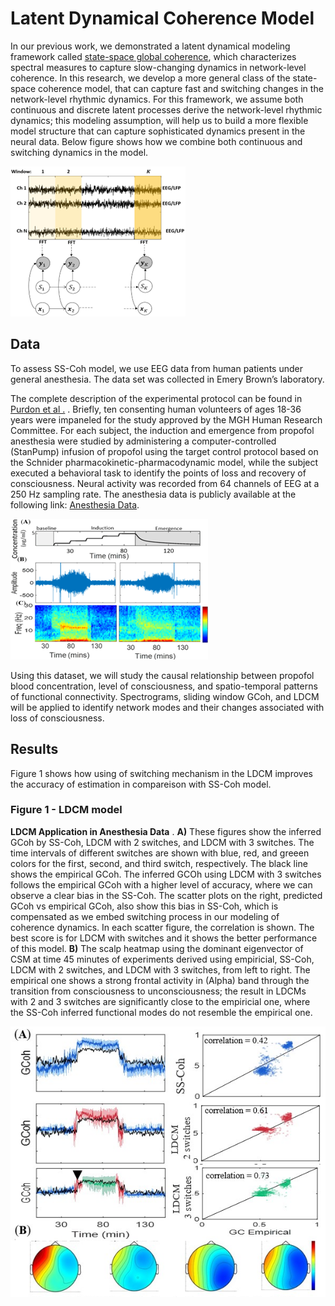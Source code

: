 # Latent Dynamical Coherence Model 
In our previous work, we demonstrated a latent dynamical modeling framework called [state-space global coherence](https://github.com/YousefiLab/MDCA/tree/main/State%20Space%20Coherence), which characterizes spectral measures to capture slow-changing dynamics in network-level coherence. In this research, we develop a more general class of the state-space coherence model, that can capture fast and switching changes in the network-level rhythmic dynamics. For this framework, we assume both continuous and discrete latent processes derive the network-level rhythmic dynamics; this modeling assumption, will help us to build a more flexible model structure that can capture sophisticated dynamics present in the neural data. Below figure shows how we combine both continuous and switching dynamics in the model. 

![ ](imgs/img1.png)

## Data

To assess SS-Coh model, we use EEG data from human patients under general anesthesia. The data set was collected in Emery Brown’s laboratory. 

The complete description of the experimental protocol can be found in [Purdon et al .](https://www.pnas.org/doi/10.1073/pnas.1221180110) . Briefly, ten consenting human volunteers of ages 18-36 years were impaneled for the study approved by the MGH Human Research Committee. For each subject, the induction and emergence from propofol anesthesia were studied by administering a computer-controlled (StanPump) infusion of propofol using the target control protocol based on the Schnider pharmacokinetic-pharmacodynamic model, while the subject executed a behavioral task to identify the points of loss and recovery of consciousness. Neural activity was recorded from 64 channels of EEG at a 250 Hz sampling rate. The anesthesia data is publicly available at the following link: [Anesthesia Data](https://drive.google.com/file/d/1KMCtVw7Pcutf50iWzc-kfaK7_Q5XMJZD/view). 

![ ](imgs/img2.png)

Using this dataset, we will study the causal relationship between propofol blood concentration, level of consciousness, and spatio-temporal patterns of functional connectivity. Spectrograms, sliding window GCoh, and LDCM will be applied to identify network modes and their changes associated with loss of consciousness.

## Results
 Figure 1 shows how using of switching mechanism in the LDCM improves the accuracy of estimation in compareison with SS-Coh model.  

### Figure 1 - LDCM model 
**LDCM Application in Anesthesia Data** . **A)** These figures show the inferred GCoh by SS-Coh, LDCM with 2 switches, and LDCM with 3 switches. The time intervals of different switches are shown with blue, red, and greeen colors for the first, second, and third switch, respectively. The black line shows the empirical GCoh. The inferred GCOh using LDCM with 3 switches follows the empirical GCoh with a higher level of accuracy, where we can observe a clear bias in the SS-Coh. The scatter plots on the right, predicted GCoh vs empirical GCoh, also show this bias in SS-Coh, which is compensated as we embed switching process in our modeling of coherence dynamics. In each scatter figure, the correlation is shown. The best score is for LDCM with switches and it shows the better performance of this model. **B)** The scalp heatmap using the dominant eigenvector of CSM at time 45 minutes of experiments derived using empiricial, SS-Coh, LDCM with 2 switches, and LDCM with 3 switches, from left to right. The empirical one shows a strong frontal activity in (Alpha) band through the transition from consciousness to unconsciousness; the result in LDCMs with 2 and  3 switches are significantly close to the empiricial one, where the SS-Coh inferred functional modes do not resemble the empirical one.


![ ](imgs/img3.png)
